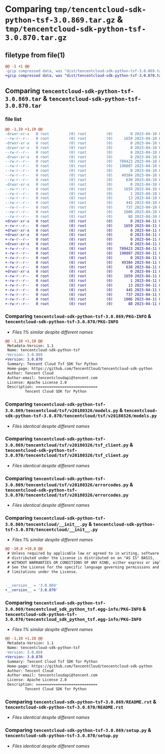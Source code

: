 # Comparing `tmp/tencentcloud-sdk-python-tsf-3.0.869.tar.gz` & `tmp/tencentcloud-sdk-python-tsf-3.0.870.tar.gz`

## filetype from file(1)

```diff
@@ -1 +1 @@
-gzip compressed data, was "dist/tencentcloud-sdk-python-tsf-3.0.869.tar", last modified: Mon Apr 10 03:17:40 2023, max compression
+gzip compressed data, was "dist/tencentcloud-sdk-python-tsf-3.0.870.tar", last modified: Tue Apr 11 04:03:02 2023, max compression
```

## Comparing `tencentcloud-sdk-python-tsf-3.0.869.tar` & `tencentcloud-sdk-python-tsf-3.0.870.tar`

### file list

```diff
@@ -1,19 +1,19 @@
-drwxr-xr-x   0 root         (0) root         (0)        0 2023-04-10 03:17:40.000000 tencentcloud-sdk-python-tsf-3.0.869/
--rw-r--r--   0 root         (0) root         (0)     1659 2023-04-10 03:17:40.000000 tencentcloud-sdk-python-tsf-3.0.869/PKG-INFO
-drwxr-xr-x   0 root         (0) root         (0)        0 2023-04-10 03:17:40.000000 tencentcloud-sdk-python-tsf-3.0.869/tencentcloud/
-drwxr-xr-x   0 root         (0) root         (0)        0 2023-04-10 03:17:40.000000 tencentcloud-sdk-python-tsf-3.0.869/tencentcloud/tsf/
--rw-r--r--   0 root         (0) root         (0)        0 2023-04-10 03:17:40.000000 tencentcloud-sdk-python-tsf-3.0.869/tencentcloud/tsf/__init__.py
-drwxr-xr-x   0 root         (0) root         (0)        0 2023-04-10 03:17:40.000000 tencentcloud-sdk-python-tsf-3.0.869/tencentcloud/tsf/v20180326/
--rw-r--r--   0 root         (0) root         (0)   789423 2023-04-10 03:17:40.000000 tencentcloud-sdk-python-tsf-3.0.869/tencentcloud/tsf/v20180326/models.py
--rw-r--r--   0 root         (0) root         (0)   190807 2023-04-10 03:17:40.000000 tencentcloud-sdk-python-tsf-3.0.869/tencentcloud/tsf/v20180326/tsf_client.py
--rw-r--r--   0 root         (0) root         (0)        0 2023-04-10 03:17:40.000000 tencentcloud-sdk-python-tsf-3.0.869/tencentcloud/tsf/v20180326/__init__.py
--rw-r--r--   0 root         (0) root         (0)    49384 2023-04-10 03:17:40.000000 tencentcloud-sdk-python-tsf-3.0.869/tencentcloud/tsf/v20180326/errorcodes.py
--rw-r--r--   0 root         (0) root         (0)      630 2023-04-10 03:17:40.000000 tencentcloud-sdk-python-tsf-3.0.869/tencentcloud/__init__.py
-drwxr-xr-x   0 root         (0) root         (0)        0 2023-04-10 03:17:40.000000 tencentcloud-sdk-python-tsf-3.0.869/tencentcloud_sdk_python_tsf.egg-info/
--rw-r--r--   0 root         (0) root         (0)     1659 2023-04-10 03:17:40.000000 tencentcloud-sdk-python-tsf-3.0.869/tencentcloud_sdk_python_tsf.egg-info/PKG-INFO
--rw-r--r--   0 root         (0) root         (0)        1 2023-04-10 03:17:40.000000 tencentcloud-sdk-python-tsf-3.0.869/tencentcloud_sdk_python_tsf.egg-info/dependency_links.txt
--rw-r--r--   0 root         (0) root         (0)       13 2023-04-10 03:17:40.000000 tencentcloud-sdk-python-tsf-3.0.869/tencentcloud_sdk_python_tsf.egg-info/top_level.txt
--rw-r--r--   0 root         (0) root         (0)      445 2023-04-10 03:17:40.000000 tencentcloud-sdk-python-tsf-3.0.869/tencentcloud_sdk_python_tsf.egg-info/SOURCES.txt
--rw-r--r--   0 root         (0) root         (0)      737 2023-04-10 03:17:40.000000 tencentcloud-sdk-python-tsf-3.0.869/README.rst
--rw-r--r--   0 root         (0) root         (0)     1006 2023-04-10 03:17:40.000000 tencentcloud-sdk-python-tsf-3.0.869/setup.py
--rw-r--r--   0 root         (0) root         (0)       88 2023-04-10 03:17:40.000000 tencentcloud-sdk-python-tsf-3.0.869/setup.cfg
+drwxr-xr-x   0 root         (0) root         (0)        0 2023-04-11 04:03:02.000000 tencentcloud-sdk-python-tsf-3.0.870/
+-rw-r--r--   0 root         (0) root         (0)     1659 2023-04-11 04:03:02.000000 tencentcloud-sdk-python-tsf-3.0.870/PKG-INFO
+drwxr-xr-x   0 root         (0) root         (0)        0 2023-04-11 04:03:02.000000 tencentcloud-sdk-python-tsf-3.0.870/tencentcloud/
+drwxr-xr-x   0 root         (0) root         (0)        0 2023-04-11 04:03:02.000000 tencentcloud-sdk-python-tsf-3.0.870/tencentcloud/tsf/
+-rw-r--r--   0 root         (0) root         (0)        0 2023-04-11 04:03:01.000000 tencentcloud-sdk-python-tsf-3.0.870/tencentcloud/tsf/__init__.py
+drwxr-xr-x   0 root         (0) root         (0)        0 2023-04-11 04:03:02.000000 tencentcloud-sdk-python-tsf-3.0.870/tencentcloud/tsf/v20180326/
+-rw-r--r--   0 root         (0) root         (0)   789423 2023-04-11 04:03:01.000000 tencentcloud-sdk-python-tsf-3.0.870/tencentcloud/tsf/v20180326/models.py
+-rw-r--r--   0 root         (0) root         (0)   190807 2023-04-11 04:03:01.000000 tencentcloud-sdk-python-tsf-3.0.870/tencentcloud/tsf/v20180326/tsf_client.py
+-rw-r--r--   0 root         (0) root         (0)        0 2023-04-11 04:03:01.000000 tencentcloud-sdk-python-tsf-3.0.870/tencentcloud/tsf/v20180326/__init__.py
+-rw-r--r--   0 root         (0) root         (0)    49384 2023-04-11 04:03:01.000000 tencentcloud-sdk-python-tsf-3.0.870/tencentcloud/tsf/v20180326/errorcodes.py
+-rw-r--r--   0 root         (0) root         (0)      630 2023-04-11 04:03:01.000000 tencentcloud-sdk-python-tsf-3.0.870/tencentcloud/__init__.py
+drwxr-xr-x   0 root         (0) root         (0)        0 2023-04-11 04:03:02.000000 tencentcloud-sdk-python-tsf-3.0.870/tencentcloud_sdk_python_tsf.egg-info/
+-rw-r--r--   0 root         (0) root         (0)     1659 2023-04-11 04:03:01.000000 tencentcloud-sdk-python-tsf-3.0.870/tencentcloud_sdk_python_tsf.egg-info/PKG-INFO
+-rw-r--r--   0 root         (0) root         (0)        1 2023-04-11 04:03:01.000000 tencentcloud-sdk-python-tsf-3.0.870/tencentcloud_sdk_python_tsf.egg-info/dependency_links.txt
+-rw-r--r--   0 root         (0) root         (0)       13 2023-04-11 04:03:01.000000 tencentcloud-sdk-python-tsf-3.0.870/tencentcloud_sdk_python_tsf.egg-info/top_level.txt
+-rw-r--r--   0 root         (0) root         (0)      445 2023-04-11 04:03:02.000000 tencentcloud-sdk-python-tsf-3.0.870/tencentcloud_sdk_python_tsf.egg-info/SOURCES.txt
+-rw-r--r--   0 root         (0) root         (0)      737 2023-04-11 04:03:01.000000 tencentcloud-sdk-python-tsf-3.0.870/README.rst
+-rw-r--r--   0 root         (0) root         (0)     1006 2023-04-11 04:03:01.000000 tencentcloud-sdk-python-tsf-3.0.870/setup.py
+-rw-r--r--   0 root         (0) root         (0)       88 2023-04-11 04:03:02.000000 tencentcloud-sdk-python-tsf-3.0.870/setup.cfg
```

### Comparing `tencentcloud-sdk-python-tsf-3.0.869/PKG-INFO` & `tencentcloud-sdk-python-tsf-3.0.870/PKG-INFO`

 * *Files 1% similar despite different names*

```diff
@@ -1,10 +1,10 @@
 Metadata-Version: 1.1
 Name: tencentcloud-sdk-python-tsf
-Version: 3.0.869
+Version: 3.0.870
 Summary: Tencent Cloud Tsf SDK for Python
 Home-page: https://github.com/TencentCloud/tencentcloud-sdk-python
 Author: Tencent Cloud
 Author-email: tencentcloudapi@tencent.com
 License: Apache License 2.0
 Description: ============================
         Tencent Cloud SDK for Python
```

### Comparing `tencentcloud-sdk-python-tsf-3.0.869/tencentcloud/tsf/v20180326/models.py` & `tencentcloud-sdk-python-tsf-3.0.870/tencentcloud/tsf/v20180326/models.py`

 * *Files identical despite different names*

### Comparing `tencentcloud-sdk-python-tsf-3.0.869/tencentcloud/tsf/v20180326/tsf_client.py` & `tencentcloud-sdk-python-tsf-3.0.870/tencentcloud/tsf/v20180326/tsf_client.py`

 * *Files identical despite different names*

### Comparing `tencentcloud-sdk-python-tsf-3.0.869/tencentcloud/tsf/v20180326/errorcodes.py` & `tencentcloud-sdk-python-tsf-3.0.870/tencentcloud/tsf/v20180326/errorcodes.py`

 * *Files identical despite different names*

### Comparing `tencentcloud-sdk-python-tsf-3.0.869/tencentcloud/__init__.py` & `tencentcloud-sdk-python-tsf-3.0.870/tencentcloud/__init__.py`

 * *Files 1% similar despite different names*

```diff
@@ -10,8 +10,8 @@
 # Unless required by applicable law or agreed to in writing, software
 # distributed under the License is distributed on an "AS IS" BASIS,
 # WITHOUT WARRANTIES OR CONDITIONS OF ANY KIND, either express or implied.
 # See the License for the specific language governing permissions and
 # limitations under the License.
 
 
-__version__ = '3.0.869'
+__version__ = '3.0.870'
```

### Comparing `tencentcloud-sdk-python-tsf-3.0.869/tencentcloud_sdk_python_tsf.egg-info/PKG-INFO` & `tencentcloud-sdk-python-tsf-3.0.870/tencentcloud_sdk_python_tsf.egg-info/PKG-INFO`

 * *Files 1% similar despite different names*

```diff
@@ -1,10 +1,10 @@
 Metadata-Version: 1.1
 Name: tencentcloud-sdk-python-tsf
-Version: 3.0.869
+Version: 3.0.870
 Summary: Tencent Cloud Tsf SDK for Python
 Home-page: https://github.com/TencentCloud/tencentcloud-sdk-python
 Author: Tencent Cloud
 Author-email: tencentcloudapi@tencent.com
 License: Apache License 2.0
 Description: ============================
         Tencent Cloud SDK for Python
```

### Comparing `tencentcloud-sdk-python-tsf-3.0.869/README.rst` & `tencentcloud-sdk-python-tsf-3.0.870/README.rst`

 * *Files identical despite different names*

### Comparing `tencentcloud-sdk-python-tsf-3.0.869/setup.py` & `tencentcloud-sdk-python-tsf-3.0.870/setup.py`

 * *Files identical despite different names*

